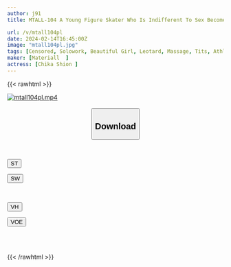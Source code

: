 ```yaml
---
author: j91
title: MTALL-104 A Young Figure Skater Who Is Indifferent To Sex Becomes Addicted To Pleasure With A Special Reinforcement Coach's Relentless Massage. 5 Days Of Training With Erect Nipples Shion Chibana

url: /v/mtall104pl
date: 2024-02-14T16:45:00Z
image: "mtall104pl.jpg"
tags: [Censored, Solowork, Beautiful Girl, Leotard, Massage, Tits, Athlete	]
maker: [Materiall  ]
actress: [Chika Shion ]
---
```



{{< rawhtml >}}

<div class="video" data-videoid="V7ZD8wa9dvTKRZM">
    <a href="javascript:;">
        <img src="/v/mtall104pl/mtall104pl.jpg" width="WIDTH" height="HEIGHT" alt="mtall104pl.mp4" loading="lazy">
    </a>
</div>

<script type="text/javascript" src="https://j91.asia/asset/on-demand-st.js"></script>

<br>
  <link rel="stylesheet" href="https://j91.asia/asset/bs5.css">
  
  <center>
  <button class="btn btn-primary" type="button" data-bs-toggle="collapse" data-bs-target=".multi-collapse" aria-expanded="false" aria-controls="multiCollapseExample1 multiCollapseExample2"><h2>Download</h2></button></center>
</p>
<div class="row">
  <div class="col">
    <div class="collapse multi-collapse" id="multiCollapseExample1">
      <div class="card card-body">
	      	      <br>
<div class="buttons">  
<p><a href="https://streamtape.to/v/V7ZD8wa9dvTKRZM" target="_blank"><button class="btn-hover color-3"><i class="fa fa-download"></i> ST</button></a></p>
<p><a href="https://cdnwish.com/112d063roacr" target="_blank"><button class="btn-hover color-2"><i class="fa fa-download"></i> SW</button></a></p></div>
    </div>
  </div>
</div>
  <div class="col">
    <div class="collapse multi-collapse" id="multiCollapseExample2">
      <div class="card card-body">
	      <br>
<div class="buttons">
<p><a href="https://vidhidepro.com/f/t352t6muzlc9"><button class="btn-hover color-9"><i class="fa fa-download"></i> VH</button></a></p>
<p><a href="https://voe.sx/zk7tnjsub8wv"><button class="btn-hover color-8"><i class="fa fa-download"></i> VOE</button></a></p></div>
<br><br>
      </div>
    </div>
  </div>
</div>

{{< /rawhtml >}}